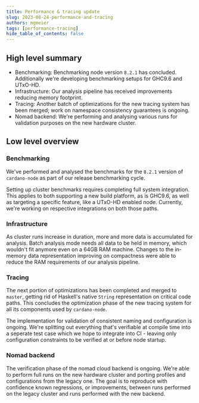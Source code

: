 ```yaml
---
title: Performance & tracing update
slug: 2023-08-24-performance-and-tracing
authors: mgmeier
tags: [performance-tracing]
hide_table_of_contents: false
---
```


## High level summary

* Benchmarking: Benchmarking node version `8.2.1` has concluded. Additionally we're developing benchmarking setups for GHC9.6 and UTxO-HD.
* Infrastructure: Our analysis pipeline has received improvements reducing memory footprint.
* Tracing: Another batch of optimizations for the new tracing system has been merged; work on namespace consistency guarantees is ongoing.
* Nomad backend: We're performing and analysing various runs for validation purposes on the new hardware cluster.


## Low level overview

### Benchmarking

We've performed and analysed the benchmarks for the `8.2.1` version of `cardano-node` as part of our release benchmarking cycle.  

Setting up cluster benchmarks requires completing full system integration. This applies to both supporting a new build platform, as is GHC9.6, as well as targeting a specific feature, like a UTxO-HD enabled node. Currently, we're working on respective integrations on both those paths.

### Infrastructure

As cluster runs increase in duration, more and more data is accumulated for analysis. Batch analysis mode needs all data to be held
in memory, which wouldn't fit anymore even on a 64GB RAM machine. Changes to the in-memory data representation improving on compactness were able to reduce the RAM requirements of our analysis pipeline.

### Tracing

The next portion of optimizations has been completed and merged to `master`, getting rid of Haskell's native `String` representation on critical code paths. This concludes the optimization phase of the new tracing system for all its components used by `cardano-node`.  

The implementation for validation of consistent naming and configuration is ongoing. We're splitting out everything that's verifiable at compile time into a seperate test case which we hope to integrate into CI - leaving only configuration constraints to be verified at or before node startup.

### Nomad backend

The verification phase of the nomad cloud backend is ongoing. We're able to perform full runs on the new hardware cluster
and porting profiles and configurations from the legacy one. The goal is to reproduce with confidence known regressions, or improvements, between runs performed on the legacy cluster and runs performed with the new backend.